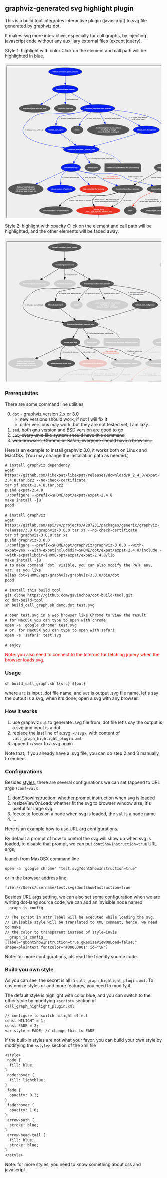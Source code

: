 ## graphviz-generated svg highlight plugin

This is a build tool integrates interactive plugin (javascript) to svg file
generated by [graphviz dot](http://graphviz.org/doc/info/lang.html).

It makes svg more interactive, especially for call graphs,
by injecting javascript code without any auxiliary external files (except jquery).

Style 1: highlight with color
Click on the element and call path will be highlighted in blue.

<img src="demo_color.png" width=500/>

Style 2: highlight with opacity
Click on the element and call path will be highlighted, and the other elements
will be faded away.

<img src="demo_fade.png" width=500/>

### Prerequisites

There are some command line utilities  

0. `dot` - graphviz version 2.x or 3.0
	* new versions should work, if not I will fix it
	* older versions may work, but they are not tested yet, I am lazy...
1. `sed`, both gnu version and BSD version are good to go
2. ~~`cat`, every unix-like system should have this command~~
3. ~~web browsers, Chrome or Safari, everyone should have a browser...~~

Here is an example to install graphviz 3.0, it works both on Linux and MacOSX.
(You may change the installation path as needed.)

```shell
# install graphviz dependency
wget https://github.com/libexpat/libexpat/releases/download/R_2_4_8/expat-2.4.8.tar.bz2 --no-check-certificate
tar xf expat-2.4.8.tar.bz2
pushd expat-2.4.8
./configure --prefix=$HOME/opt/expat/expat-2.4.8
make install -j8
popd

# install graphviz
wget https://gitlab.com/api/v4/projects/4207231/packages/generic/graphviz-releases/3.0.0/graphviz-3.0.0.tar.xz --no-check-certificate
tar xf graphviz-3.0.0.tar.xz
pushd graphviz-3.0.0
./configure --prefix=$HOME/opt/graphviz/graphviz-3.0.0 --with-expat=yes --with-expatincludedir=$HOME/opt/expat/expat-2.4.8/include --with-expatlibdir=$HOME/opt/expat/expat-2.4.8/lib
make install -j8
# to make command `dot` visible, you can also modify the PATH env. var. as you like
alias dot=$HOME/opt/graphviz/graphviz-3.0.0/bin/dot
popd

# install this build tool
git clone https://github.com/gavinchou/dot-build-tool.git
cd dot-build-tool
sh build_call_graph.sh demo.dot test.svg

# open test.svg in a web browser like Chrome to view the result
# for MacOSX you can type to open with chrome
open -a 'google chrome' test.svg
# or, for MacOSX you can type to open with safari
open -a 'safari' test.svg

# enjoy
```

<font color="#ff0000">
Note: you also need to connect to the Internet for fetching jquery when the browser loads svg.
</font>

### Usage

```
sh build_call_graph.sh ${src} ${out}
```

where `src` is input .dot file name, and `out` is output .svg file name.
let's say the output is a.svg, when it's done, open a.svg with any browser.

### How it works
1. use graphviz `dot` to generate .svg file from .dot file
	let's say the output is a.svg and input is a.dot
2. replace the last line of a.svg, `</svg>`, with content of
	 `call_graph_highlight_plugin.xml`
3. append `</svg>` to a.svg again

Note that, if you already have a .svg file, you can do step 2 and 3 manually to
embed.

### Configurations
Besides [styles](#build-your-own-style), there are several configurations we can
set (append to URL args `?conf=val`):

1. dontShowInstruction: whether prompt instruction when svg is loaded
2. resizeViewOnLoad: whether fit the svg to browser window size, it's useful for
	 large svg.
3. focus: to focus on a node when svg is loaded, the `val` is a node name
4. ...

Here is an example how to use URL arg configurations.

By default a prompt of how to control the svg will show up when svg is
loaded, to disable that prompt, we can put `dontShowInstruction=true` URL args,

launch from MaxOSX command line

```
open -a 'google chrome' "test.svg?dontShowInstruction=true"
```

or in the browser address line

```
file:///Users/username/test.svg?dontShowInstruction=true
```

Besides URL args setting, we can also set some configuration when we are writing
dot-lang source code, we can add an invisible node named `__graph_js_config__`

```
// The script in attr label will be executed while loading the svg.
// Invisable style will be translated to XML comment, hence, we need to make
// the color to transparent instead of style=invis
__graph_js_config__ [label="gDontShowInstruction=true;gResizeViewOnLoad=false;" shape=plaintext fontcolor="#00000001" id="\N"]
```

Note: for more configurations, pls read the friendly source code.

<a name="build-your-own-style"></a>

### Build you own style

As you can see, the secret is all in `call_graph_highlight_plugin.xml`. To
customize styles or add more features, you need to modify it.

The default style is highlight with color blue, and you can switch to the other
style by modifying `<script>` section of  `call_graph_highlight_plugin.xml`

```
// configure to switch hilight effect
const HILIGHT = 1;
const FADE = 2;
var style = FADE; // change this to FADE
```

If the built-in styles are not what your favor, you can build your own style by
modifying the `<style>` section of the xml file

```
<style>
.node {
  fill: blue;
}
.node:hover {
  fill: lightblue;
}
.fade {
  opacity: 0.2;
}
.fade:hover {
  opacity: 1.0;
}
.arrow-path {
  stroke: blue;
}
.arrow-head-tail {
  fill: blue;
  stroke: blue;
}
</style>
```

Note: for more styles, you need to know something about css and javascript.
